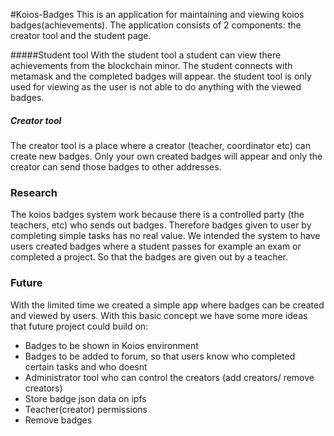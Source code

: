 #Koios-Badges
This is an application for maintaining and viewing koios badges(achievements). The application consists of 2 components: the creator tool and the student page.

#####Student tool
With the student tool a student can view there achievements from the blockchain minor. The student connects with metamask and the completed badges will appear. the student tool is only used for viewing as the user is not able to do anything with the viewed badges.

##### Creator tool
The creator tool is a place where a creator (teacher, coordinator etc) can create new badges. Only your own created badges will appear and only the creator can send those badges to other addresses.

### Research
The koios badges system work because there is a controlled party (the teachers, etc) who sends out badges. Therefore badges given to user by completing simple tasks has no real value. We intended the system to have users created badges where a student passes for example an exam or completed a project. So that the badges are given out by a teacher.

### Future
With the limited time we created a simple app where badges can be created and viewed by users. With this basic concept we have some more ideas that future project could build on:
* Badges to be shown in Koios environment
* Badges to be added to forum, so that users know who completed certain tasks and who doesnt
* Administrator tool who can control the creators (add creators/ remove creators)
* Store badge json data on ipfs
* Teacher(creator) permissions
* Remove badges


